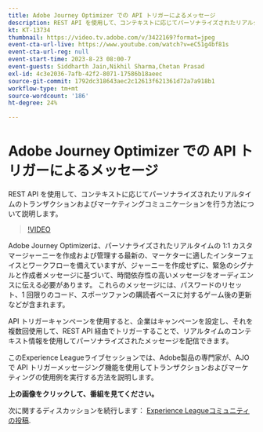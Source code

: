 ```yaml
---
title: Adobe Journey Optimizer での API トリガーによるメッセージ
description: REST API を使用して、コンテキストに応じてパーソナライズされたリアルタイムのトランザクションおよびマーケティングコミュニケーションを行う方法について説明します。
kt: KT-13734
thumbnail: https://video.tv.adobe.com/v/3422169?format=jpeg
event-cta-url-live: https://www.youtube.com/watch?v=eC51g4bf81s
event-cta-url-reg: null
event-start-time: 2023-8-23 08:00-7
event-guests: Siddharth Jain,Nikhil Sharma,Chetan Prasad
exl-id: 4c3e2036-7afb-42f2-8071-17586b18aeec
source-git-commit: 1792dc318643aec2c12613f621361d72a7a918b1
workflow-type: tm+mt
source-wordcount: '186'
ht-degree: 24%

---
```


# Adobe Journey Optimizer での API トリガーによるメッセージ

REST API を使用して、コンテキストに応じてパーソナライズされたリアルタイムのトランザクションおよびマーケティングコミュニケーションを行う方法について説明します。

>[!VIDEO](https://video.tv.adobe.com/v/3422169/?learn=on)

Adobe Journey Optimizerは、パーソナライズされたリアルタイムの 1:1 カスタマージャーニーを作成および管理する最新の、マーケターに適したインターフェイスとワークフローを備えていますが、ジャーニーを作成せずに、緊急のシグナルと作成者メッセージに基づいて、時間依存性の高いメッセージをオーディエンスに伝える必要があります。 これらのメッセージには、パスワードのリセット、1 回限りのコード、スポーツファンの購読者ベースに対するゲーム後の更新などが含まれます。

API トリガーキャンペーンを使用すると、企業はキャンペーンを設定し、それを複数回使用して、REST API 経由でトリガーすることで、リアルタイムのコンテキスト情報を使用してパーソナライズされたメッセージを配信できます。

このExperience Leagueライブセッションでは、Adobe製品の専門家が、AJO で API トリガーメッセージング機能を使用してトランザクションおよびマーケティングの使用例を実行する方法を説明します。

**上の画像をクリックして、番組を見てください。**

次に関するディスカッションを続行します： [Experience Leagueコミュニティの投稿](https://experienceleaguecommunities.adobe.com/t5/journey-optimizer-discussions/experience-league-live-post-session-discussion-api-triggered/m-p/614273#M132).
